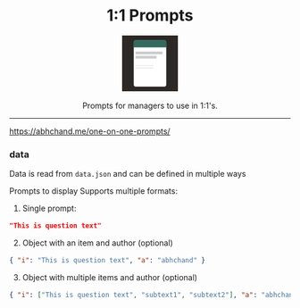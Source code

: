 <div align="center">
  <h1>1:1 Prompts</h1>

  <a href="https://github.com/abhchand/one-on-one-prompts">
    <img
      width="100"
      alt="logo"
      src="https://raw.githubusercontent.com/abhchand/one-on-one-prompts/main/logo.jpeg"
    />
  </a>

  <p>Prompts for managers to use in 1:1's.</p>
</div>

---

https://abhchand.me/one-on-one-prompts/

### data

Data is read from `data.json` and can be defined in multiple ways

Prompts to display
Supports multiple formats:

1. Single prompt:

```json
"This is question text"
```

2. Object with an item and author (optional)

```json
{ "i": "This is question text", "a": "abhchand" }
```

3. Object with multiple items and author (optional)

```json
{ "i": ["This is question text", "subtext1", "subtext2"], "a": "abhchand" }
```
